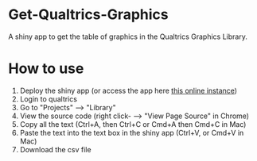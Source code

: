 # Get-Qualtrics-Graphics
A shiny app to get the table of graphics in the Qualtrics Graphics Library.

# How to use

1. Deploy the shiny app (or access the app here [this online instance](https://nsunami.shinyapps.io/Get-Qualtrics-Graphics/))
2. Login to qualtrics
3. Go to "Projects" --> "Library"
4. View the source code (right click- --> "View Page Source" in Chrome)
5. Copy all the text (Ctrl+A, then Ctrl+C or Cmd+A then Cmd+C in Mac)
6. Paste the text into the text box in the shiny app (Ctrl+V, or Cmd+V in Mac)
7. Download the csv file
